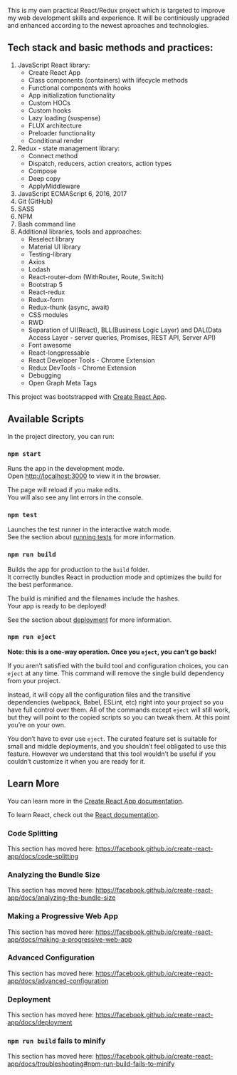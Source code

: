 This is my own practical React/Redux project which is targeted to improve my web development skills and experience. It will be continiously upgraded and enhanced according to the newest aproaches and technologies.

## Tech stack and basic methods and practices:

1.  JavaScript React library:
    - Create React App
    - Class components (containers) with lifecycle methods
    - Functional components with hooks
    - App initialization functionality
    - Custom HOCs
    - Custom hooks
    - Lazy loading (suspense)
    - FLUX architecture
    - Preloader functionality
    - Conditional render
2.  Redux - state management library:
    - Connect method
    - Dispatch, reducers, action creators, action types
    - Compose
    - Deep copy
    - ApplyMiddleware
3.  JavaScript ECMAScript 6, 2016, 2017
4.  Git (GitHub)
5.  SASS
6.  NPM
7.  Bash command line
8.  Additional libraries, tools and approaches:
    - Reselect library
    - Material UI library
    - Testing-library
    - Axios
    - Lodash
    - React-router-dom (WithRouter, Route, Switch)
    - Bootstrap 5
    - React-redux
    - Redux-form
    - Redux-thunk (async, await)
    - CSS modules
    - RWD
    - Separation of UI(React), BLL(Business Logic Layer) and DAL(Data Access Layer - server queries, Promises, REST API, Server API)
    - Font awesome
    - React-longpressable
    - React Developer Tools - Chrome Extension
    - Redux DevTools - Chrome Extension
    - Debugging
    - Open Graph Meta Tags

This project was bootstrapped with [Create React App](https://github.com/facebook/create-react-app).

## Available Scripts

In the project directory, you can run:

### `npm start`

Runs the app in the development mode.<br />
Open [http://localhost:3000](http://localhost:3000) to view it in the browser.

The page will reload if you make edits.<br />
You will also see any lint errors in the console.

### `npm test`

Launches the test runner in the interactive watch mode.<br />
See the section about [running tests](https://facebook.github.io/create-react-app/docs/running-tests) for more information.

### `npm run build`

Builds the app for production to the `build` folder.<br />
It correctly bundles React in production mode and optimizes the build for the best performance.

The build is minified and the filenames include the hashes.<br />
Your app is ready to be deployed!

See the section about [deployment](https://facebook.github.io/create-react-app/docs/deployment) for more information.

### `npm run eject`

**Note: this is a one-way operation. Once you `eject`, you can’t go back!**

If you aren’t satisfied with the build tool and configuration choices, you can `eject` at any time. This command will remove the single build dependency from your project.

Instead, it will copy all the configuration files and the transitive dependencies (webpack, Babel, ESLint, etc) right into your project so you have full control over them. All of the commands except `eject` will still work, but they will point to the copied scripts so you can tweak them. At this point you’re on your own.

You don’t have to ever use `eject`. The curated feature set is suitable for small and middle deployments, and you shouldn’t feel obligated to use this feature. However we understand that this tool wouldn’t be useful if you couldn’t customize it when you are ready for it.

## Learn More

You can learn more in the [Create React App documentation](https://facebook.github.io/create-react-app/docs/getting-started).

To learn React, check out the [React documentation](https://reactjs.org/).

### Code Splitting

This section has moved here: https://facebook.github.io/create-react-app/docs/code-splitting

### Analyzing the Bundle Size

This section has moved here: https://facebook.github.io/create-react-app/docs/analyzing-the-bundle-size

### Making a Progressive Web App

This section has moved here: https://facebook.github.io/create-react-app/docs/making-a-progressive-web-app

### Advanced Configuration

This section has moved here: https://facebook.github.io/create-react-app/docs/advanced-configuration

### Deployment

This section has moved here: https://facebook.github.io/create-react-app/docs/deployment

### `npm run build` fails to minify

This section has moved here: https://facebook.github.io/create-react-app/docs/troubleshooting#npm-run-build-fails-to-minify
